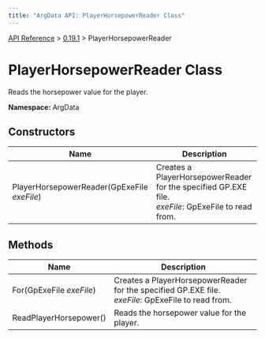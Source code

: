 ```yaml
---
title: "ArgData API: PlayerHorsepowerReader Class"
---
```


[API Reference](/argdata/api/) &gt; [0.19.1](/argdata/api/0.19.1/) &gt; PlayerHorsepowerReader

# PlayerHorsepowerReader Class

Reads the horsepower value for the player.

**Namespace:** ArgData

## Constructors

<table class="table table-bordered table-striped ">
<thead>
  <tr>
    <th>Name</th>
    <th>Description</th>
  </tr>
</thead>
<tbody>
  <tr>
    <td>PlayerHorsepowerReader(GpExeFile <em>exeFile</em>)</td>
    <td>Creates a PlayerHorsepowerReader for the specified GP.EXE file.<br /><em>exeFile</em>: GpExeFile to read from.<br /></td>
  </tr>
</tbody>
</table>


## Methods

<table class="table table-bordered table-striped ">
<thead>
  <tr>
    <th>Name</th>
    <th>Description</th>
  </tr>
</thead>
<tbody>
  <tr>
    <td>For(GpExeFile <em>exeFile</em>)</td>
    <td>Creates a PlayerHorsepowerReader for the specified GP.EXE file.<br /><em>exeFile</em>: GpExeFile to read from.<br /></td>
  </tr>
  <tr>
    <td>ReadPlayerHorsepower()</td>
    <td>Reads the horsepower value for the player.</td>
  </tr>
</tbody>
</table>


